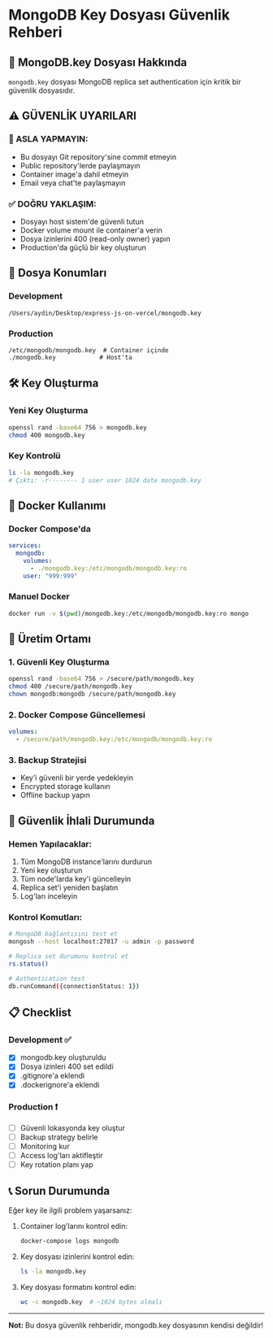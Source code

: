 # MongoDB Key Dosyası Güvenlik Rehberi

## 🔐 MongoDB.key Dosyası Hakkında

`mongodb.key` dosyası MongoDB replica set authentication için kritik bir güvenlik dosyasıdır.

## ⚠️ GÜVENLİK UYARILARI

### 🚫 ASLA YAPMAYIN:
- Bu dosyayı Git repository'sine commit etmeyin
- Public repository'lerde paylaşmayın
- Container image'a dahil etmeyin
- Email veya chat'te paylaşmayın

### ✅ DOĞRU YAKLAŞIM:
- Dosyayı host sistem'de güvenli tutun
- Docker volume mount ile container'a verin
- Dosya izinlerini 400 (read-only owner) yapın
- Production'da güçlü bir key oluşturun

## 📁 Dosya Konumları

### Development
```
/Users/aydin/Desktop/express-js-on-vercel/mongodb.key
```

### Production
```
/etc/mongodb/mongodb.key  # Container içinde
./mongodb.key            # Host'ta
```

## 🛠️ Key Oluşturma

### Yeni Key Oluşturma
```bash
openssl rand -base64 756 > mongodb.key
chmod 400 mongodb.key
```

### Key Kontrolü
```bash
ls -la mongodb.key
# Çıktı: -r-------- 1 user user 1024 date mongodb.key
```

## 🐳 Docker Kullanımı

### Docker Compose'da
```yaml
services:
  mongodb:
    volumes:
      - ./mongodb.key:/etc/mongodb/mongodb.key:ro
    user: "999:999"
```

### Manuel Docker
```bash
docker run -v $(pwd)/mongodb.key:/etc/mongodb/mongodb.key:ro mongo
```

## 🔄 Üretim Ortamı

### 1. Güvenli Key Oluşturma
```bash
openssl rand -base64 756 > /secure/path/mongodb.key
chmod 400 /secure/path/mongodb.key
chown mongodb:mongodb /secure/path/mongodb.key
```

### 2. Docker Compose Güncellemesi
```yaml
volumes:
  - /secure/path/mongodb.key:/etc/mongodb/mongodb.key:ro
```

### 3. Backup Stratejisi
- Key'i güvenli bir yerde yedekleyin
- Encrypted storage kullanın
- Offline backup yapın

## 🚨 Güvenlik İhlali Durumunda

### Hemen Yapılacaklar:
1. Tüm MongoDB instance'larını durdurun
2. Yeni key oluşturun
3. Tüm node'larda key'i güncelleyin
4. Replica set'i yeniden başlatın
5. Log'ları inceleyin

### Kontrol Komutları:
```bash
# MongoDB bağlantısını test et
mongosh --host localhost:27017 -u admin -p password

# Replica set durumunu kontrol et
rs.status()

# Authentication test
db.runCommand({connectionStatus: 1})
```

## 📋 Checklist

### Development ✅
- [x] mongodb.key oluşturuldu
- [x] Dosya izinleri 400 set edildi
- [x] .gitignore'a eklendi
- [x] .dockerignore'a eklendi

### Production ❗
- [ ] Güvenli lokasyonda key oluştur
- [ ] Backup strategy belirle
- [ ] Monitoring kur
- [ ] Access log'ları aktifleştir
- [ ] Key rotation planı yap

## 📞 Sorun Durumunda

Eğer key ile ilgili problem yaşarsanız:

1. Container log'larını kontrol edin:
   ```bash
   docker-compose logs mongodb
   ```

2. Key dosyası izinlerini kontrol edin:
   ```bash
   ls -la mongodb.key
   ```

3. Key dosyası formatını kontrol edin:
   ```bash
   wc -c mongodb.key  # ~1024 bytes olmalı
   ```

---
**Not:** Bu dosya güvenlik rehberidir, mongodb.key dosyasının kendisi değildir! 